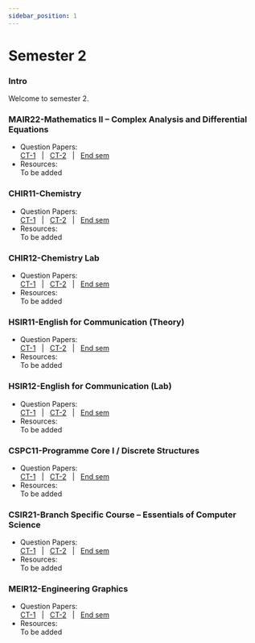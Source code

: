 ```yaml
---
sidebar_position: 1
---
```


# Semester 2

### Intro

Welcome to semester 2.

### MAIR22-Mathematics II – Complex Analysis and Differential Equations

- Question Papers:<br/>
  [CT-1](https://tecos-nit-trichy.github.io/painitte/blog#how-do-i-make-a-contribution-) &nbsp; | &nbsp;
  [CT-2](https://tecos-nit-trichy.github.io/painitte/blog#how-do-i-make-a-contribution-) &nbsp; | &nbsp;
  [End sem](https://tecos-nit-trichy.github.io/painitte/blog#how-do-i-make-a-contribution-)
- Resources:<br/>
  To be added

### CHIR11-Chemistry

- Question Papers:<br/>
  [CT-1](https://tecos-nit-trichy.github.io/painitte/blog#how-do-i-make-a-contribution-) &nbsp; | &nbsp;
  [CT-2](https://tecos-nit-trichy.github.io/painitte/blog#how-do-i-make-a-contribution-) &nbsp; | &nbsp;
  [End sem](https://tecos-nit-trichy.github.io/painitte/blog#how-do-i-make-a-contribution-)
- Resources:<br/>
  To be added

### CHIR12-Chemistry Lab

- Question Papers:<br/>
  [CT-1](https://tecos-nit-trichy.github.io/painitte/blog#how-do-i-make-a-contribution-) &nbsp; | &nbsp;
  [CT-2](https://tecos-nit-trichy.github.io/painitte/blog#how-do-i-make-a-contribution-) &nbsp; | &nbsp;
  [End sem](https://tecos-nit-trichy.github.io/painitte/blog#how-do-i-make-a-contribution-)
- Resources:<br/>
  To be added

### HSIR11-English for Communication (Theory)

- Question Papers:<br/>
  [CT-1](https://tecos-nit-trichy.github.io/painitte/blog#how-do-i-make-a-contribution-) &nbsp; | &nbsp;
  [CT-2](https://tecos-nit-trichy.github.io/painitte/blog#how-do-i-make-a-contribution-) &nbsp; | &nbsp;
  [End sem](https://tecos-nit-trichy.github.io/painitte/blog#how-do-i-make-a-contribution-)
- Resources:<br/>
  To be added

### HSIR12-English for Communication (Lab)

- Question Papers:<br/>
  [CT-1](https://tecos-nit-trichy.github.io/painitte/blog#how-do-i-make-a-contribution-) &nbsp; | &nbsp;
  [CT-2](https://tecos-nit-trichy.github.io/painitte/blog#how-do-i-make-a-contribution-) &nbsp; | &nbsp;
  [End sem](https://tecos-nit-trichy.github.io/painitte/blog#how-do-i-make-a-contribution-)
- Resources:<br/>
  To be added

### CSPC11-Programme Core I / Discrete Structures

- Question Papers:<br/>
  [CT-1](https://tecos-nit-trichy.github.io/painitte/blog#how-do-i-make-a-contribution-) &nbsp; | &nbsp;
  [CT-2](https://tecos-nit-trichy.github.io/painitte/blog#how-do-i-make-a-contribution-) &nbsp; | &nbsp;
  [End sem](https://tecos-nit-trichy.github.io/painitte/blog#how-do-i-make-a-contribution-)
- Resources:<br/>
  To be added

### CSIR21-Branch Specific Course – Essentials of Computer Science

- Question Papers:<br/>
  [CT-1](https://tecos-nit-trichy.github.io/painitte/blog#how-do-i-make-a-contribution-) &nbsp; | &nbsp;
  [CT-2](https://tecos-nit-trichy.github.io/painitte/blog#how-do-i-make-a-contribution-) &nbsp; | &nbsp;
  [End sem](https://tecos-nit-trichy.github.io/painitte/blog#how-do-i-make-a-contribution-)
- Resources:<br/>
  To be added

### MEIR12-Engineering Graphics

- Question Papers:<br/>
  [CT-1](https://tecos-nit-trichy.github.io/painitte/blog#how-do-i-make-a-contribution-) &nbsp; | &nbsp;
  [CT-2](https://tecos-nit-trichy.github.io/painitte/blog#how-do-i-make-a-contribution-) &nbsp; | &nbsp;
  [End sem](https://tecos-nit-trichy.github.io/painitte/blog#how-do-i-make-a-contribution-)
- Resources:<br/>
  To be added
